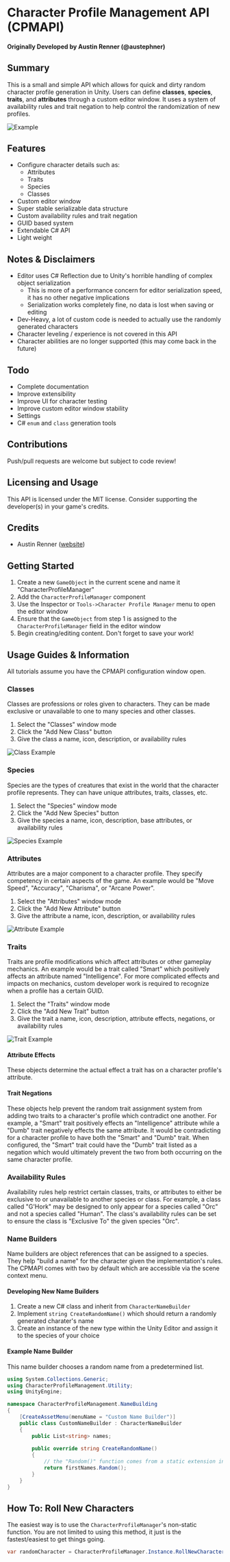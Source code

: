 # Character Profile Management API (CPMAPI)
#### Originally Developed by Austin Renner (@austephner)

## Summary
This is a small and simple API which allows for quick and dirty random character profile generation in Unity. Users can define **classes**, **species**, **traits**, and **attributes** through a custom editor window. It uses a system of availability rules and trait negation to help control the randomization of new profiles.

![Example](https://i.imgur.com/YouUx3D.gif)

## Features
- Configure character details such as:
  - Attributes
  - Traits
  - Species
  - Classes
- Custom editor window
- Super stable serializable data structure
- Custom availability rules and trait negation
- GUID based system
- Extendable C# API
- Light weight

## Notes & Disclaimers
- Editor uses C# Reflection due to Unity's horrible handling of complex object serialization
  - This is more of a performance concern for editor serialization speed, it has no other negative implications
  - Serialization works completely fine, no data is lost when saving or editing
- Dev-Heavy, a lot of custom code is needed to actually use the randomly generated characters
- Character leveling / experience is not covered in this API
- Character abilities are no longer supported (this may come back in the future)

## Todo
- Complete documentation
- Improve extensibility
- Improve UI for character testing
- Improve custom editor window stability
- Settings
- C# `enum` and `class` generation tools

## Contributions
Push/pull requests are welcome but subject to code review!

## Licensing and Usage
This API is licensed under the MIT license. Consider supporting the developer(s) in your game's credits.

## Credits
- Austin Renner ([website](https://www.austephner.com))

## Getting Started
1. Create a new `GameObject` in the current scene and name it "CharacterProfileManager"
2. Add the `CharacterProfileManager` component
3. Use the Inspector or `Tools->Character Profile Manager` menu to open the editor window
4. Ensure that the `GameObject` from step 1 is assigned to the `CharacterProfileManager` field in the editor window
5. Begin creating/editing content. Don't forget to save your work!

## Usage Guides & Information
All tutorials assume you have the CPMAPI configuration window open.

### Classes
Classes are professions or roles given to characters. They can be made exclusive or unavailable to one to many species and other classes.

1. Select the "Classes" window mode
2. Click the "Add New Class" button
3. Give the class a name, icon, description, or availability rules

![Class Example](https://i.imgur.com/hh6kyD4.gif)

### Species
Species are the types of creatures that exist in the world that the character profile represents. They can have unique attributes, traits, classes, etc.

1. Select the "Species" window mode
2. Click the "Add New Species" button
3. Give the species a name, icon, description, base attributes, or availability rules

![Species Example](https://i.imgur.com/6KSRbip.gif)

### Attributes
Attributes are a major component to a character profile. They specify competency in certain aspects of the game. An example would be "Move Speed", "Accuracy", "Charisma", or "Arcane Power".

1. Select the "Attributes" window mode
2. Click the "Add New Attribute" button
3. Give the attribute a name, icon, description, or availability rules

![Attribute Example](https://i.imgur.com/vRDVtlQ.gif)

### Traits
Traits are profile modifications which affect attributes or other gameplay mechanics. An example would be a trait called "Smart" which positively affects an attribute named "Intelligence". For more complicated effects and impacts on mechanics, custom developer work is required to recognize when a profile has a certain GUID.

1. Select the "Traits" window mode
2. Click the "Add New Trait" button
3. Give the trait a name, icon, description, attribute effects, negations, or availability rules

![Trait Example](https://i.imgur.com/ZYgM2ef.gif)

#### Attribute Effects
These objects determine the actual effect a trait has on a character profile's attribute.

#### Trait Negations
These objects help prevent the random trait assignment system from adding two traits to a character's profile which contradict one another. For example, a "Smart" trait positively effects an "Intelligence" attribute while a "Dumb" trait negatively effects the same attribute. It would be contradicting for a character profile to have both the "Smart" and "Dumb" trait. When configured, the "Smart" trait could have the "Dumb" trait listed as a negation which would ultimately prevent the two from both occurring on the same character profile.

### Availability Rules
Availability rules help restrict certain classes, traits, or attributes to either be exclusive to or unavailable to another species or class. For example, a class called "G'Hork" may be designed to only appear for a species called "Orc" and not a species called "Human". The class's availability rules can be set to ensure the class is "Exclusive To" the given species "Orc".

### Name Builders
Name builders are object references that can be assigned to a species. They help "build a name" for the character given the implementation's rules. The CPMAPI comes with two by default which are accessible via the scene context menu.

#### Developing New Name Builders
1. Create a new C# class and inherit from `CharacterNameBuilder`
2. Implement `string CreateRandomName()` which should return a randomly generated charater's name
3. Create an instance of the new type within the Unity Editor and assign it to the species of your choice

#### Example Name Builder
This name builder chooses a random name from a predetermined list.
```c#
using System.Collections.Generic;
using CharacterProfileManagement.Utility;
using UnityEngine;

namespace CharacterProfileManagement.NameBuilding
{
    [CreateAssetMenu(menuName = "Custom Name Builder")]
    public class CustomNameBuilder : CharacterNameBuilder
    {
        public List<string> names;
        
        public override string CreateRandomName()
        {
            // the "Random()" function comes from a static extension in "CharacterProfileManagement.Utility"
            return firstNames.Random();
        }
    }
}
```

## How To: Roll New Characters
The easiest way is to use the `CharacterProfileManager`'s non-static function. You are not limited to using this method, it just is the fastest/easiest to get things going.
```c#
var randomCharacter = CharacterProfileManager.Instance.RollNewCharacter();
```
